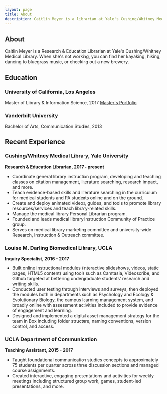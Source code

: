 ```yaml
---
layout: page
title: About
description: Caitlin Meyer is a librarian at Yale's Cushing/Whitney Medical Library.
---
```

## About
Caitlin Meyer is a Research & Education Librarian at Yale's Cushing/Whitney Medical Library. When she's not working, you can find her kayaking, hiking, dancing to bluegrass music, or checking out a new brewery.

## Education

### University of California, Los Angeles
Master of Library & Information Science, 2017
[Master's Portfolio](https://drive.google.com/file/d/0B0sK1eOQQltraEZXZDU4OXFZNEU/view)

### Vanderbilt University
Bachelor of Arts, Communication Studies, 2013

## Recent Experience

### Cushing/Whitney Medical Library, Yale University 
**Research & Education Librarian, 2017 - present**
- Coordinate general library instruction program, developing and teaching classes on citation management, literature searching, research impact, and more.
- Teach evidence-based skills and literature searching in the curriculum for medical students and PA students online and on the ground.
- Create and deploy animated videos, guides, and tools to promote library resources/services and teach library-related skills.
- Manage the medical library Personal Librarian program.
- Founded and leads medical library Instruction Community of Practice group.
- Serves on medical library marketing committee and university-wide Research, Instruction & Outreach committee.

### Louise M. Darling Biomedical Library, UCLA
**Inquiry Specialist, 2016 - 2017**
- Built online instructional modules (interactive slideshows, videos, static pages, HTML5
content) using tools such as Camtasia, Videoscribe, and Github targeted at bettering
undergraduate students’ research and writing skills.
- Conducted user testing through interviews and surveys, then deployed the modules both in
departments such as Psychology and Ecology & Evolutionary Biology, the campus learning
management system, and broadly online with assessment activities included to provide
evidence of engagement and learning.
- Designed and implemented a digital asset management strategy for the team in Box
including folder structure, naming conventions, version control, and access.


### UCLA Department of Communication
**Teaching Assistant, 2015 - 2017**
- Taught foundational communication studies concepts to approximately 75 students
per quarter across three discussion sections and managed course assignments.
- Created interactive, engaging presentations and activities for weekly meetings including
structured group work, games, student-led presentations, and more.



